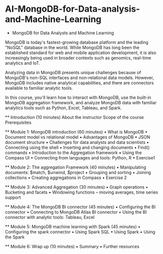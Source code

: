 # AI-MongoDB-for-Data-analysis-and-Machine-Learning

* MongoDB for Data Analysts and Machine Learning

MongoDB is today's fastest-growing database platform and the leading "NoSQL" database in the world.  While MongoDB has long been the established standard for web and mobile application development, it is also increasingly being used in broader contexts such as genomics, real-time analytics and IoT.  

Analyzing data in MongoDB presents unique challenges because of MongoDB's non-SQL interfaces and non-relational data models.  However, MongoDB includes native analytical capabilities, and there are connectors available to familiar analytic tools. 
 
In this course, you'll learn how to interact with MongoDB, use the built-in MongoDB aggregation framework, and analyze MongoDB data with familiar analytics tools such as Python, Excel, Tableau, and Spark.  

** Introduction (10 minutes)
	About the instructor
	Scope of the course
	Prerequisites

** Module 1: MongoDB introduction (60 minutes)
•	What is MongoDB
•	Document model vs relational model
•	Advantages of MongoDB 
•	JSON document structure
•	Challenges for data analysts and data scientists
•	Connecting using the shell
•	Inserting and changing documents
•	Find() commands
•	Introduction to the Aggregation framework
•	Using the Compass UI
•	Connecting from languages and tools: Python, R
•	Exercise1 

** Module 2: The aggregation Framework (40 minutes) 
•	Manipulating documents: $match, $unwind, $project
•	Grouping and sorting
•	Joining collections
•	Creating aggregations in Compass
•	Exercise 2 

** Module 3: Advanced Aggregation (30 minutes)
•	Graph operations
•	Bucketing and facets
•	Windowing functions – moving averages, time series support

** Module 4: The MongoDB BI connector (45 minutes)
•	Configuring the BI connector
•	Connecting to MongoDB Atlas BI connector
•	Using the BI connector with analytic tools: Tableau, Excel

** Module 5: MongoDB machine learning with Spark (45 minutes)
•	Configuring the spark connector
•	Using Spark SQL
•	Using Spark 
•	Using the Spark 

** Module 6: Wrap up (10 minutes) 
•	Summary
•	Further resources

	 
	
	





